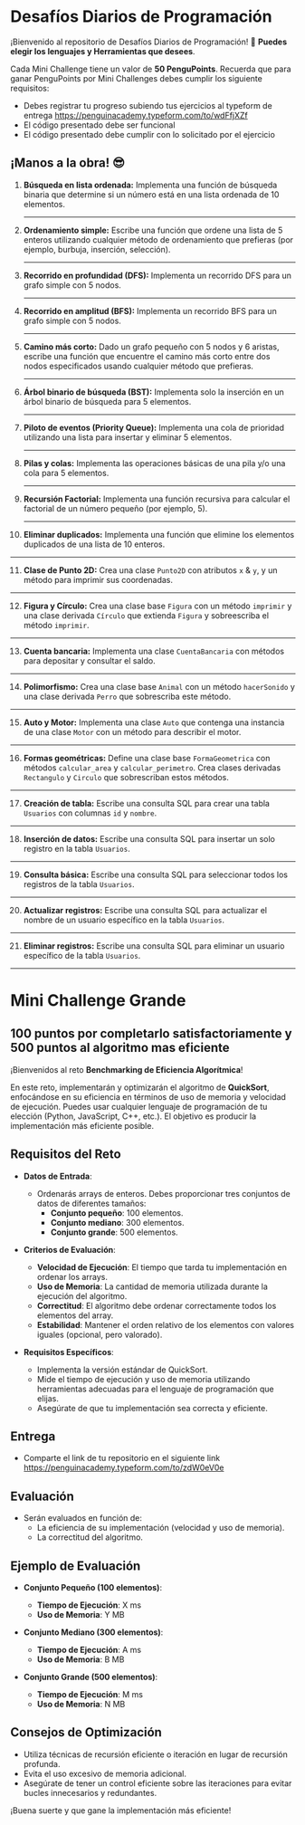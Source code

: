 # **Desafíos Diarios de Programación**

¡Bienvenido al repositorio de Desafíos Diarios de Programación! 🎉 **Puedes elegir los lenguajes y Herramientas que desees**.

Cada Mini Challenge tiene un valor de **50 PenguPoints**. Recuerda que para ganar PenguPoints por Mini Challenges debes cumplir los siguiente requisitos:

- Debes registrar tu progreso subiendo tus ejercicios al typeform de entrega https://penguinacademy.typeform.com/to/wdFfjXZf
- El código presentado debe ser funcional
- El código presentado debe cumplir con lo solicitado por el ejercicio

## **¡Manos a la obra!** 😎

1. **Búsqueda en lista ordenada:** Implementa una función de búsqueda binaria que determine si un número está en una lista ordenada de 10 elementos.

   ---

2. **Ordenamiento simple:** Escribe una función que ordene una lista de 5 enteros utilizando cualquier método de ordenamiento que prefieras (por ejemplo, burbuja, inserción, selección).

   ---

3. **Recorrido en profundidad (DFS):** Implementa un recorrido DFS para un grafo simple con 5 nodos.

   ---

4. **Recorrido en amplitud (BFS):** Implementa un recorrido BFS para un grafo simple con 5 nodos.

   ---

5. **Camino más corto:** Dado un grafo pequeño con 5 nodos y 6 aristas, escribe una función que encuentre el camino más corto entre dos nodos especificados usando cualquier método que prefieras.

   ---

6. **Árbol binario de búsqueda (BST):** Implementa solo la inserción en un árbol binario de búsqueda para 5 elementos.

   ---

7. **Piloto de eventos (Priority Queue):** Implementa una cola de prioridad utilizando una lista para insertar y eliminar 5 elementos.

   ---

8. **Pilas y colas:** Implementa las operaciones básicas de una pila y/o una cola para 5 elementos.

   ---

9. **Recursión Factorial:** Implementa una función recursiva para calcular el factorial de un número pequeño (por ejemplo, 5).

   ---

10. **Eliminar duplicados:** Implementa una función que elimine los elementos duplicados de una lista de 10 enteros.

   ---

11. **Clase de Punto 2D:** Crea una clase `Punto2D` con atributos `x` & `y`, y un método para imprimir sus coordenadas.

   ---

12. **Figura y Círculo:** Crea una clase base `Figura` con un método `imprimir` y una clase derivada `Círculo` que extienda `Figura` y sobreescriba el método `imprimir`.

   ---

13. **Cuenta bancaria:** Implementa una clase `CuentaBancaria` con métodos para depositar y consultar el saldo.

   ---

14. **Polimorfismo:** Crea una clase base `Animal` con un método `hacerSonido` y una clase derivada `Perro` que sobrescriba este método.

   ---

15. **Auto y Motor:** Implementa una clase `Auto` que contenga una instancia de una clase `Motor` con un método para describir el motor.

   ---

16. **Formas geométricas:** Define una clase base `FormaGeometrica` con métodos `calcular_area` y `calcular_perimetro`. Crea clases derivadas `Rectangulo` y `Circulo` que sobrescriban estos métodos.

   ---

17. **Creación de tabla:** Escribe una consulta SQL para crear una tabla `Usuarios` con columnas `id` y `nombre`.

   ---

18. **Inserción de datos:** Escribe una consulta SQL para insertar un solo registro en la tabla `Usuarios`.

   ---

19. **Consulta básica:** Escribe una consulta SQL para seleccionar todos los registros de la tabla `Usuarios`.

   ---

20. **Actualizar registros:** Escribe una consulta SQL para actualizar el nombre de un usuario específico en la tabla `Usuarios`.

   ---

21. **Eliminar registros:** Escribe una consulta SQL para eliminar un usuario específico de la tabla `Usuarios`.

   ---
# Mini Challenge Grande 
## 100 puntos por completarlo satisfactoriamente y 500 puntos al algoritmo mas eficiente

¡Bienvenidos al reto **Benchmarking de Eficiencia Algorítmica**!

En este reto, implementarán y optimizarán el algoritmo de **QuickSort**, enfocándose en su eficiencia en términos de uso de memoria y velocidad de ejecución. Puedes usar cualquier lenguaje de programación de tu elección (Python, JavaScript, C++, etc.). El objetivo es producir la implementación más eficiente posible.

## **Requisitos del Reto**

- **Datos de Entrada**:
  - Ordenarás arrays de enteros. Debes proporcionar tres conjuntos de datos de diferentes tamaños:
    - **Conjunto pequeño**: 100 elementos.
    - **Conjunto mediano**: 300 elementos.
    - **Conjunto grande**: 500 elementos.

- **Criterios de Evaluación**:
  - **Velocidad de Ejecución**: El tiempo que tarda tu implementación en ordenar los arrays.
  - **Uso de Memoria**: La cantidad de memoria utilizada durante la ejecución del algoritmo.
  - **Correctitud**: El algoritmo debe ordenar correctamente todos los elementos del array.
  - **Estabilidad**: Mantener el orden relativo de los elementos con valores iguales (opcional, pero valorado).

- **Requisitos Específicos**:
  - Implementa la versión estándar de QuickSort.
  - Mide el tiempo de ejecución y uso de memoria utilizando herramientas adecuadas para el lenguaje de programación que elijas.
  - Asegúrate de que tu implementación sea correcta y eficiente.

## **Entrega**

- Comparte el link de tu repositorio en el siguiente link https://penguinacademy.typeform.com/to/zdW0eV0e 

## **Evaluación**

- Serán evaluados en función de:
  - La eficiencia de su implementación (velocidad y uso de memoria).
  - La correctitud del algoritmo.

## **Ejemplo de Evaluación**

- **Conjunto Pequeño (100 elementos)**:
  - **Tiempo de Ejecución**: X ms
  - **Uso de Memoria**: Y MB

- **Conjunto Mediano (300 elementos)**:
  - **Tiempo de Ejecución**: A ms
  - **Uso de Memoria**: B MB

- **Conjunto Grande (500 elementos)**:
  - **Tiempo de Ejecución**: M ms
  - **Uso de Memoria**: N MB

## **Consejos de Optimización**

- Utiliza técnicas de recursión eficiente o iteración en lugar de recursión profunda.
- Evita el uso excesivo de memoria adicional.
- Asegúrate de tener un control eficiente sobre las iteraciones para evitar bucles innecesarios y redundantes.

¡Buena suerte y que gane la implementación más eficiente!



